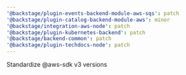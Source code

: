 ```yaml
---
'@backstage/plugin-events-backend-module-aws-sqs': patch
'@backstage/plugin-catalog-backend-module-aws': minor
'@backstage/integration-aws-node': patch
'@backstage/plugin-kubernetes-backend': patch
'@backstage/backend-common': patch
'@backstage/plugin-techdocs-node': patch
---
```


Standardize @aws-sdk v3 versions
